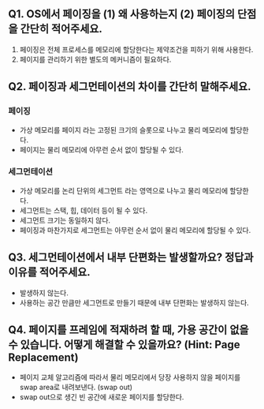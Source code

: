 ## Q1. OS에서 페이징을 (1) 왜 사용하는지 (2) 페이징의 단점을 간단히 적어주세요.
1. 페이징은 전체 프로세스를 메모리에 할당한다는 제약조건을 피하기 위해 사용한다.
2. 페이지를 관리하기 위한 별도의 메커니즘이 필요하다.

## Q2. 페이징과 세그먼테이션의 차이를 간단히 말해주세요.
### 페이징
* 가상 메모리를 페이지 라는 고정된 크기의 슬롯으로 나누고 물리 메모리에 할당한다.
* 페이지는 물리 메모리에 아무런 순서 없이 할당될 수 있다.

### 세그먼테이션
* 가상 메모리를 논리 단위의 세그먼트 라는 영역으로 나누고 물리 메모리에 할당한다.
* 세그먼트는 스택, 힙, 데이터 등이 될 수 있다.
* 세그먼트 크기는 동일하지 않다.
* 페이징과 마찬가지로 세그먼트는 아무런 순서 없이 물리 메모리에 할당될 수 있다.

## Q3. 세그먼테이션에서 내부 단편화는 발생할까요? 정답과 이유를 적어주세요.
* 발생하지 않는다.
* 사용하는 공간 만큼만 세그먼트로 만들기 때문에 내부 단편화는 발생하지 않는다.

## Q4. 페이지를 프레임에 적재하려 할 때, 가용 공간이 없을 수 있습니다. 어떻게 해결할 수 있을까요? (Hint: Page Replacement)
* 페이지 교체 알고리즘에 따라서 물리 메모리에서 당장 사용하지 않을 페이지를 swap area로 내려보낸다. (swap out)
* swap out으로 생긴 빈 공간에 새로운 페이지를 할당한다. 